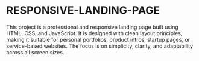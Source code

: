 # RESPONSIVE-LANDING-PAGE
This project is a professional and responsive landing page built using HTML, CSS, and JavaScript. It is designed with clean layout principles, making it suitable for personal portfolios, product intros, startup pages, or service-based websites. The focus is on simplicity, clarity, and adaptability across all screen sizes.
